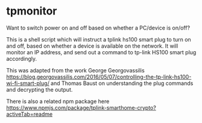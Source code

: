 # tpmonitor

Want to switch power on and off based on whether a PC/device is on/off? 

This is a shell script which will instruct a tplink hs100 smart plug to turn on and off, based on whether a device is available on the network. It will monitor an IP address, and send out a command to tp-link HS100 smart plug accordingly.

This was adapted from the work George Georgovassilis https://blog.georgovassilis.com/2016/05/07/controlling-the-tp-link-hs100-wi-fi-smart-plug/ and Thomas Baust on understanding the plug commands and decrypting the output.

There is also a related npm package here https://www.npmjs.com/package/tplink-smarthome-crypto?activeTab=readme


